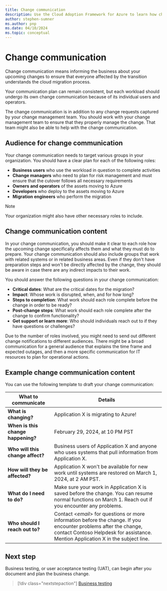 ```yaml
---
title: Change communication
description: Use the Cloud Adoption Framework for Azure to learn how change communication can help you communicate cloud migration outcomes.
author: stephen-sumner
ms.author: pnp
ms.date: 04/10/2024
ms.topic: conceptual
---
```


# Change communication

Change communication means informing the business about your upcoming changes to ensure that everyone affected by the transition understands the cloud migration process.

Your communication plan can remain consistent, but each workload should undergo its own change communication because of its individual users and operators.

The change communication is in addition to any change requests captured by your change management team. You should work with your change management team to ensure that they properly manage the change. That team might also be able to help with the change communication.

## Audience for change communication

Your change communication needs to target various groups in your organization. You should have a clear plan for each of the following roles:

- **Business users** who use the workload in question to complete activities
- **Change managers** who need to plan for risk management and must ensure that the cutover follows all necessary requirements
- **Owners and operators** of the assets moving to Azure
- **Developers** who deploy to the assets moving to Azure
- **Migration engineers** who perform the migration

> [!NOTE]
> Your organization might also have other necessary roles to include.

## Change communication content

In your change communication, you should make it clear to each role how the upcoming change specifically affects them and what they must do to prepare. Your change communication should also include groups that work with related systems or in related business areas. Even if they don't have preparation steps and won't be directly affected by the change, they should be aware in case there are any indirect impacts to their work.

You should answer the following questions in your change communication:

- **Critical dates**: What are the critical dates for the migration?
- **Impact**: Whose work is disrupted, when, and for how long?
- **Steps to completion**: What work should each role complete before the change in order to be ready?
- **Post-change steps**: What work should each role complete after the change to confirm functionality?
- **Get support or learn more**: Who should individuals reach out to if they have questions or challenges?

Due to the number of roles involved, you might need to send out different change notifications to different audiences. There might be a broad communication for a general audience that explains the time frame and expected outages, and then a more specific communication for IT resources to plan for operational actions.

## Example change communication content

You can use the following template to draft your change communication:

|What to communicate|Details|
|---|---|
|**What is changing?**|Application X is migrating to Azure!|
|**When is this change happening?**|February 29, 2024, at 10 PM PST|
|**Who will this change affect?**|Business users of Application X and anyone who uses systems that pull information from Application X.|
|**How will they be affected?**|Application X won't be available for new work until systems are restored on March 1, 2024, at 2 AM PST.|
|**What do I need to do?**|Make sure your work in Application X is saved before the change. You can resume normal functions on March 1. Reach out if you encounter any problems.|
|**Who should I reach out to?**|Contact \<*email*\> for questions or more information before the change. If you encounter problems after the change, contact Contoso Helpdesk for assistance. Mention Application X in the subject line.|

## Next step

Business testing, or user acceptance testing (UAT), can begin after you document and plan the business change.
> [!div class="nextstepaction"]
> [Business testing](./business-test.md)
